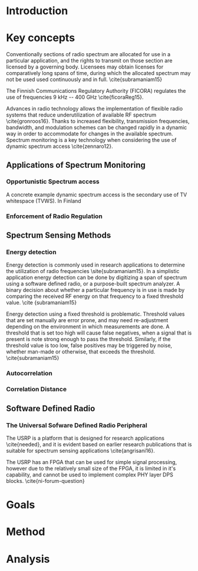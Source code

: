 





# Introduction



# Key concepts

Conventionally sections of radio spectrum are allocated for use in a particular application, and the rights to transmit on those section are licensed by a governing body. Licensees may obtain licenses for comparatively long spans of time, during which the allocated spectrum may not be used used continuously and in full. \cite{subramaniam15}

The Finnish Communications Regulatory Authority (FICORA) regulates the use of frequencies 9 kHz -- 400 GHz \cite{ficoraReg15}.

Advances in radio technology allows the implementation of flexible radio systems that reduce underutilization of available RF spectrum \cite{gronroos16}.
Thanks to increased flexibility, transmission frequencies, bandwidth, and modulation schemes can be changed rapidly in a dynamic way in order to accommodate for changes in the available spectrum.
Spectrum monitoring is a key technology when considering the use of dynamic spectrum access \cite{zennaro12}.


## Applications of Spectrum Monitoring

### Opportunistic Spectrum access

A concrete example dynamic spectrum access is the secondary use of TV whitespace (TVWS). In Finland

### Enforcement of Radio Regulation

## Spectrum Sensing Methods

### Energy detection

<!--  subramanima15 has many references to sensing studies -->
<!-- "using the energy detection method with fixed-treshold [9]" \cite{subramaniam15} -->

Energy detection is commonly used in research applications to determine the utilization of radio frequencies \site{subramaniam15}.
In a simplistic application energy detection can be done by digitizing a span of spectrum using a software defined radio, or a purpose-built spectrum analyzer.
A binary decision about whether a particular frequency is in use is made by comparing the received RF energy on that frequency to a fixed threshold value. \cite {subramaniam15}

Energy detection using a fixed threshold is problematic.
Threshold values that are set manually are error prone, and may need re-adjustment depending on the environment in which measurements are done.
A threshold that is set too high will cause false negatives, when a signal that is present is note strong enough to pass the threshold.
Similarly, if the threshold value is too low, false positives may be triggered by noise, whether man-made or otherwise, that exceeds the threshold. \cite{subramaniam15}

<!--  see subramaniam15 reference [12] for more -->

### Autocorrelation
<!--  see subramaniam15 reference [13] for more -->

### Correlation Distance

## Software Defined Radio

### The Universal Sofware Defined Radio Peripheral

The USRP is a platform that is designed for research applications \cite{needed}, and it is evident based on earlier research publications that is suitable for spectrum sensing applications \cite{angrisani16}.

The USRP has an FPGA that can be used for simple signal processing, however due to the relatively small size of the FPGA, it is limited in it's capability, and cannot be used to implement complex PHY layer DPS blocks. \cite{ni-forum-question}


# Goals

# Method

# Analysis
